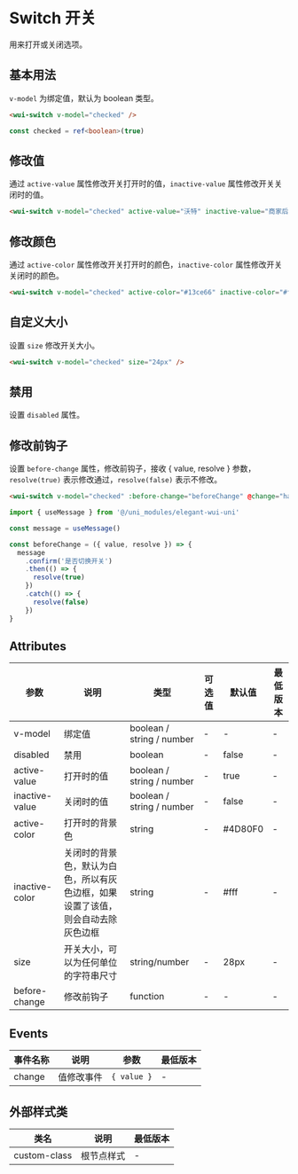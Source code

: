<frame/>

# Switch 开关

用来打开或关闭选项。

## 基本用法

`v-model` 为绑定值，默认为 boolean 类型。

```html
<wui-switch v-model="checked" />
```

```typescript
const checked = ref<boolean>(true)
```

## 修改值

通过 `active-value` 属性修改开关打开时的值，`inactive-value` 属性修改开关关闭时的值。

```html
<wui-switch v-model="checked" active-value="沃特" inactive-value="商家后台" />
```

## 修改颜色

通过 `active-color` 属性修改开关打开时的颜色，`inactive-color` 属性修改开关关闭时的颜色。

```html
<wui-switch v-model="checked" active-color="#13ce66" inactive-color="#f00" />
```

## 自定义大小

设置 `size` 修改开关大小。

```html
<wui-switch v-model="checked" size="24px" />
```

## 禁用

设置 `disabled` 属性。

## 修改前钩子

设置 `before-change` 属性，修改前钩子，接收 { value, resolve } 参数，`resolve(true)` 表示修改通过，`resolve(false)` 表示不修改。

```html
<wui-switch v-model="checked" :before-change="beforeChange" @change="handleChange" />
```

```typescript
import { useMessage } from '@/uni_modules/elegant-wui-uni'

const message = useMessage()

const beforeChange = ({ value, resolve }) => {
  message
    .confirm('是否切换开关')
    .then(() => {
      resolve(true)
    })
    .catch(() => {
      resolve(false)
    })
}
```

## Attributes

| 参数           | 说明                                                                             | 类型                      | 可选值 | 默认值  | 最低版本 |
| -------------- | -------------------------------------------------------------------------------- | ------------------------- | ------ | ------- | -------- |
| v-model        | 绑定值                                                                           | boolean / string / number | -      | -       | -        |
| disabled       | 禁用                                                                             | boolean                   | -      | false   | -        |
| active-value   | 打开时的值                                                                       | boolean / string / number | -      | true    | -        |
| inactive-value | 关闭时的值                                                                       | boolean / string / number | -      | false   | -        |
| active-color   | 打开时的背景色                                                                   | string                    | -      | #4D80F0 | -        |
| inactive-color | 关闭时的背景色，默认为白色，所以有灰色边框，如果设置了该值，则会自动去除灰色边框 | string                    | -      | #fff    | -        |
| size           | 开关大小，可以为任何单位的字符串尺寸                                             | string/number             | -      | 28px    | -        |
| before-change  | 修改前钩子                                                                       | function                  | -      | -       | -        |

## Events

| 事件名称 | 说明       | 参数        | 最低版本 |
| -------- | ---------- | ----------- | -------- |
| change   | 值修改事件 | `{ value }` | -        |

## 外部样式类

| 类名         | 说明       | 最低版本 |
| ------------ | ---------- | -------- |
| custom-class | 根节点样式 | -        |
